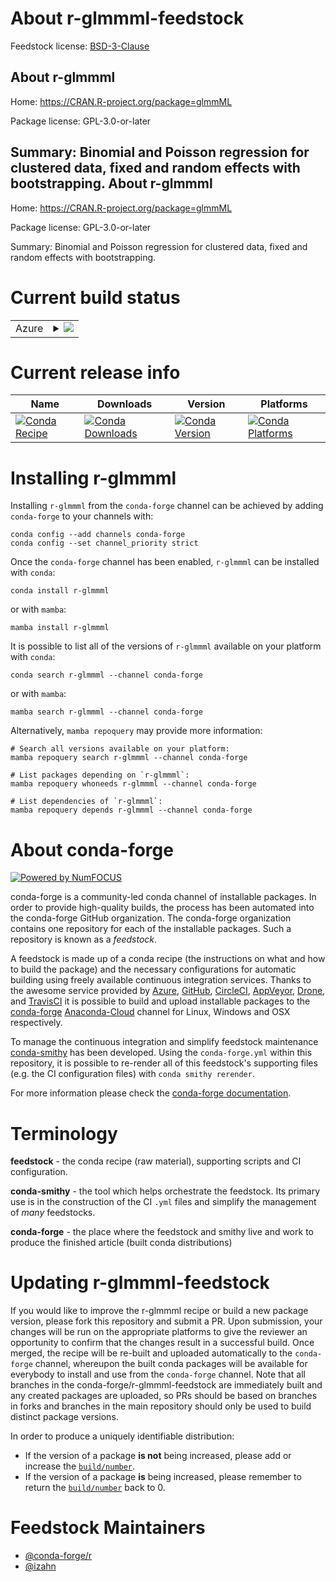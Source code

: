 About r-glmmml-feedstock
========================

Feedstock license: [BSD-3-Clause](https://github.com/conda-forge/r-glmmml-feedstock/blob/main/LICENSE.txt)

About r-glmmml
--------------

Home: https://CRAN.R-project.org/package=glmmML

Package license: GPL-3.0-or-later

Summary: Binomial and Poisson regression for clustered data, fixed and random effects with bootstrapping.
About r-glmmml
--------------

Home: https://CRAN.R-project.org/package=glmmML

Package license: GPL-3.0-or-later

Summary: Binomial and Poisson regression for clustered data, fixed and random effects with bootstrapping.

Current build status
====================


<table>
    
  <tr>
    <td>Azure</td>
    <td>
      <details>
        <summary>
          <a href="https://dev.azure.com/conda-forge/feedstock-builds/_build/latest?definitionId=14767&branchName=main">
            <img src="https://dev.azure.com/conda-forge/feedstock-builds/_apis/build/status/r-glmmml-feedstock?branchName=main">
          </a>
        </summary>
        <table>
          <thead><tr><th>Variant</th><th>Status</th></tr></thead>
          <tbody><tr>
              <td>linux_64_r_base4.2</td>
              <td>
                <a href="https://dev.azure.com/conda-forge/feedstock-builds/_build/latest?definitionId=14767&branchName=main">
                  <img src="https://dev.azure.com/conda-forge/feedstock-builds/_apis/build/status/r-glmmml-feedstock?branchName=main&jobName=linux&configuration=linux%20linux_64_r_base4.2" alt="variant">
                </a>
              </td>
            </tr><tr>
              <td>linux_64_r_base4.3</td>
              <td>
                <a href="https://dev.azure.com/conda-forge/feedstock-builds/_build/latest?definitionId=14767&branchName=main">
                  <img src="https://dev.azure.com/conda-forge/feedstock-builds/_apis/build/status/r-glmmml-feedstock?branchName=main&jobName=linux&configuration=linux%20linux_64_r_base4.3" alt="variant">
                </a>
              </td>
            </tr><tr>
              <td>osx_64_r_base4.2</td>
              <td>
                <a href="https://dev.azure.com/conda-forge/feedstock-builds/_build/latest?definitionId=14767&branchName=main">
                  <img src="https://dev.azure.com/conda-forge/feedstock-builds/_apis/build/status/r-glmmml-feedstock?branchName=main&jobName=osx&configuration=osx%20osx_64_r_base4.2" alt="variant">
                </a>
              </td>
            </tr><tr>
              <td>osx_64_r_base4.3</td>
              <td>
                <a href="https://dev.azure.com/conda-forge/feedstock-builds/_build/latest?definitionId=14767&branchName=main">
                  <img src="https://dev.azure.com/conda-forge/feedstock-builds/_apis/build/status/r-glmmml-feedstock?branchName=main&jobName=osx&configuration=osx%20osx_64_r_base4.3" alt="variant">
                </a>
              </td>
            </tr><tr>
              <td>win_64</td>
              <td>
                <a href="https://dev.azure.com/conda-forge/feedstock-builds/_build/latest?definitionId=14767&branchName=main">
                  <img src="https://dev.azure.com/conda-forge/feedstock-builds/_apis/build/status/r-glmmml-feedstock?branchName=main&jobName=win&configuration=win%20win_64_" alt="variant">
                </a>
              </td>
            </tr>
          </tbody>
        </table>
      </details>
    </td>
  </tr>
</table>

Current release info
====================

| Name | Downloads | Version | Platforms |
| --- | --- | --- | --- |
| [![Conda Recipe](https://img.shields.io/badge/recipe-r--glmmml-green.svg)](https://anaconda.org/conda-forge/r-glmmml) | [![Conda Downloads](https://img.shields.io/conda/dn/conda-forge/r-glmmml.svg)](https://anaconda.org/conda-forge/r-glmmml) | [![Conda Version](https://img.shields.io/conda/vn/conda-forge/r-glmmml.svg)](https://anaconda.org/conda-forge/r-glmmml) | [![Conda Platforms](https://img.shields.io/conda/pn/conda-forge/r-glmmml.svg)](https://anaconda.org/conda-forge/r-glmmml) |

Installing r-glmmml
===================

Installing `r-glmmml` from the `conda-forge` channel can be achieved by adding `conda-forge` to your channels with:

```
conda config --add channels conda-forge
conda config --set channel_priority strict
```

Once the `conda-forge` channel has been enabled, `r-glmmml` can be installed with `conda`:

```
conda install r-glmmml
```

or with `mamba`:

```
mamba install r-glmmml
```

It is possible to list all of the versions of `r-glmmml` available on your platform with `conda`:

```
conda search r-glmmml --channel conda-forge
```

or with `mamba`:

```
mamba search r-glmmml --channel conda-forge
```

Alternatively, `mamba repoquery` may provide more information:

```
# Search all versions available on your platform:
mamba repoquery search r-glmmml --channel conda-forge

# List packages depending on `r-glmmml`:
mamba repoquery whoneeds r-glmmml --channel conda-forge

# List dependencies of `r-glmmml`:
mamba repoquery depends r-glmmml --channel conda-forge
```


About conda-forge
=================

[![Powered by
NumFOCUS](https://img.shields.io/badge/powered%20by-NumFOCUS-orange.svg?style=flat&colorA=E1523D&colorB=007D8A)](https://numfocus.org)

conda-forge is a community-led conda channel of installable packages.
In order to provide high-quality builds, the process has been automated into the
conda-forge GitHub organization. The conda-forge organization contains one repository
for each of the installable packages. Such a repository is known as a *feedstock*.

A feedstock is made up of a conda recipe (the instructions on what and how to build
the package) and the necessary configurations for automatic building using freely
available continuous integration services. Thanks to the awesome service provided by
[Azure](https://azure.microsoft.com/en-us/services/devops/), [GitHub](https://github.com/),
[CircleCI](https://circleci.com/), [AppVeyor](https://www.appveyor.com/),
[Drone](https://cloud.drone.io/welcome), and [TravisCI](https://travis-ci.com/)
it is possible to build and upload installable packages to the
[conda-forge](https://anaconda.org/conda-forge) [Anaconda-Cloud](https://anaconda.org/)
channel for Linux, Windows and OSX respectively.

To manage the continuous integration and simplify feedstock maintenance
[conda-smithy](https://github.com/conda-forge/conda-smithy) has been developed.
Using the ``conda-forge.yml`` within this repository, it is possible to re-render all of
this feedstock's supporting files (e.g. the CI configuration files) with ``conda smithy rerender``.

For more information please check the [conda-forge documentation](https://conda-forge.org/docs/).

Terminology
===========

**feedstock** - the conda recipe (raw material), supporting scripts and CI configuration.

**conda-smithy** - the tool which helps orchestrate the feedstock.
                   Its primary use is in the construction of the CI ``.yml`` files
                   and simplify the management of *many* feedstocks.

**conda-forge** - the place where the feedstock and smithy live and work to
                  produce the finished article (built conda distributions)


Updating r-glmmml-feedstock
===========================

If you would like to improve the r-glmmml recipe or build a new
package version, please fork this repository and submit a PR. Upon submission,
your changes will be run on the appropriate platforms to give the reviewer an
opportunity to confirm that the changes result in a successful build. Once
merged, the recipe will be re-built and uploaded automatically to the
`conda-forge` channel, whereupon the built conda packages will be available for
everybody to install and use from the `conda-forge` channel.
Note that all branches in the conda-forge/r-glmmml-feedstock are
immediately built and any created packages are uploaded, so PRs should be based
on branches in forks and branches in the main repository should only be used to
build distinct package versions.

In order to produce a uniquely identifiable distribution:
 * If the version of a package **is not** being increased, please add or increase
   the [``build/number``](https://docs.conda.io/projects/conda-build/en/latest/resources/define-metadata.html#build-number-and-string).
 * If the version of a package **is** being increased, please remember to return
   the [``build/number``](https://docs.conda.io/projects/conda-build/en/latest/resources/define-metadata.html#build-number-and-string)
   back to 0.

Feedstock Maintainers
=====================

* [@conda-forge/r](https://github.com/conda-forge/r/)
* [@izahn](https://github.com/izahn/)

